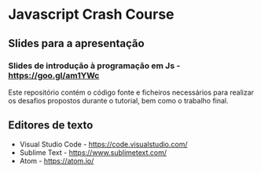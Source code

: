 # Javascript Crash Course

## Slides para a apresentação

### Slides de introdução à programação em Js - https://goo.gl/am1YWc

Este repositório contém o código fonte e ficheiros necessários para realizar os desafios propostos durante o tutorial, bem como o trabalho final.

## Editores de texto
- Visual Studio Code - https://code.visualstudio.com/
- Sublime Text - https://www.sublimetext.com/
- Atom - https://atom.io/

